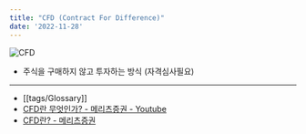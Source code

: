 ```yaml
---
title: "CFD (Contract For Difference)"
date: '2022-11-28'
---
```

![CFD](https://www.investopedia.com/thmb/p4dubL2k14SScAjek81xckT08K4=/1500x0/filters:no_upscale():max_bytes(150000):strip_icc()/CFD2-984ccadabf354b4a8f4f61196e91dace.png)
- 주식을 구매하지 않고 투자하는 방식 (자격심사필요)
---
- [[tags/Glossary]]
- [CFD란 무엇인가? - 메리츠증권 - Youtube](https://youtu.be/MiiNNJh-jjI)
- [CFD란? - 메리츠증권](https://home.imeritz.com/cfd/ContractForDiff01.do)